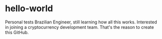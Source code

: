 # hello-world
Personal tests
Brazilian Engineer, still learning how all this works.
Interested in joining a cryptocurrency development team. That's the reason to create this GitHub.
